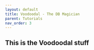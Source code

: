 ```yaml
---
layout: default
title: Voodoodal - The DB Magician
parent: Tutorials
nav_order: 3
---
```


## This is the Voodoodal stuff